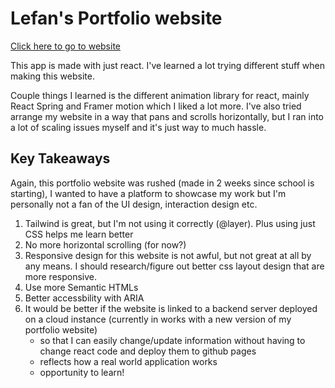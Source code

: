 # Lefan's Portfolio website

[Click here to go to website](www.lefantan.com)

This app is made with just react. I've learned a lot trying different stuff when making this website.

Couple things I learned is the different animation library for react, mainly React Spring and Framer motion which I liked a lot more.
I've also tried arrange my website in a way that pans and scrolls horizontally, but I ran into a lot of scaling issues myself and it's just way to much hassle.

## Key Takeaways

Again, this portfolio website was rushed (made in 2 weeks since school is starting), I wanted to have a platform to showcase my work but I'm personally not a fan of the UI design, interaction design etc. 

1. Tailwind is great, but I'm not using it correctly (@layer). Plus using just CSS helps me learn better
2. No more horizontal scrolling (for now?)
3. Responsive design for this website is not awful, but not great at all by any means. I should research/figure out better css layout design that are more responsive.
4. Use more Semantic HTMLs
5. Better accessbility with ARIA
6. It would be better if the website is linked to a backend server deployed on a cloud instance (currently in works with a new version of my portfolio website)
    - so that I can easily change/update information without having to change react code and deploy them to github pages
    - reflects how a real world application works 
    - opportunity to learn!
